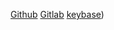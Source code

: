 [Github](https://github.com/bdeshi)
[Gitlab](https://gitlab.com/bdeshi)
[keybase](https://keybase.io/bdeshi))
